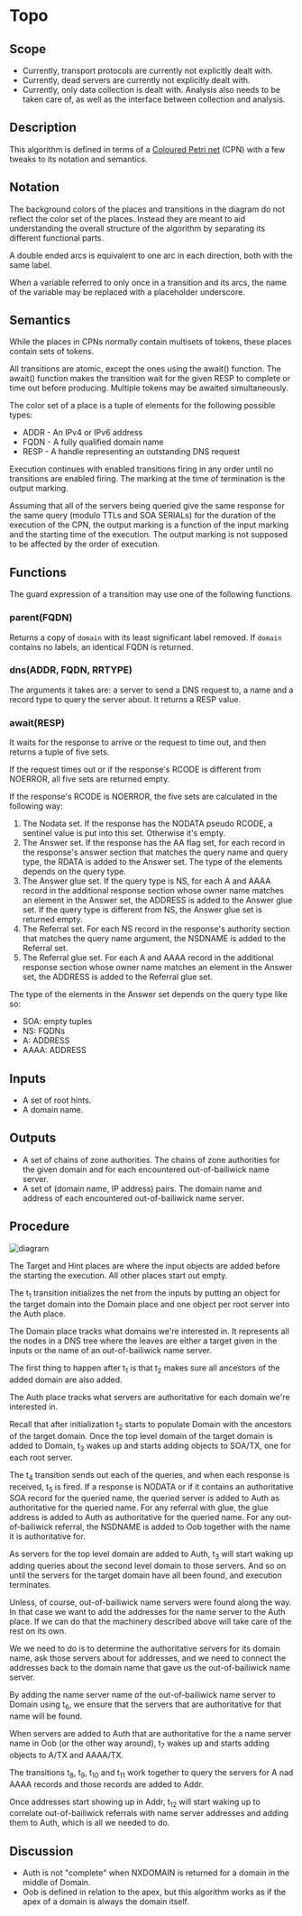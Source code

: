 # Topo

## Scope

* Currently, transport protocols are currently not explicitly dealt with.
* Currently, dead servers are currently not explicitly dealt with.
* Currently, only data collection is dealt with. Analysis also needs to be taken
  care of, as well as the interface between collection and analysis.


## Description

This algorithm is defined in terms of a [Coloured Petri net] (CPN) with a few
tweaks to its notation and semantics.


## Notation

The background colors of the places and transitions in the diagram do not
reflect the color set of the places.
Instead they are meant to aid understanding the overall structure of the
algorithm by separating its different functional parts.

A double ended arcs is equivalent to one arc in each direction, both with the
same label.

When a variable referred to only once in a transition and its arcs, the name of
the variable may be replaced with a placeholder underscore.


## Semantics

While the places in CPNs normally contain multisets of tokens, these places
contain sets of tokens.

All transitions are atomic, except the ones using the await() function.
The await() function makes the transition wait for the given RESP to complete or
time out before producing.
Multiple tokens may be awaited simultaneously.

The color set of a place is a tuple of elements for the following possible
types:
 * ADDR - An IPv4 or IPv6 address
 * FQDN - A fully qualified domain name
 * RESP - A handle representing an outstanding DNS request

Execution continues with enabled transitions firing in any order until no
transitions are enabled firing.
The marking at the time of termination is the output marking.

Assuming that all of the servers being queried give the same response for the
same query (modulo TTLs and SOA SERIALs) for the duration of the execution of
the CPN, the output marking is a function of the input marking and the starting
time of the execution. 
The output marking is not supposed to be affected by the order of execution.


## Functions

The guard expression of a transition may use one of the following functions.

### parent(FQDN)
Returns a copy of `domain` with its least significant label removed.
If `domain` contains no labels, an identical FQDN is returned.

### dns(ADDR, FQDN, RRTYPE)
The arguments it takes are: a server to send a DNS request to, a name and a
record type to query the server about.
It returns a RESP value.

### await(RESP)
It waits for the response to arrive or the request to time out, and then returns
a tuple of five sets.

If the request times out or if the response's RCODE is different from
NOERROR, all five sets are returned empty.

If the response's RCODE is NOERROR, the five sets are calculated in the
following way:
 1. The Nodata set.
    If the response has the NODATA pseudo RCODE, a sentinel value is put
    into this set.
    Otherwise it's empty.
 2. The Answer set.
    If the response has the AA flag set, for each record in the response's
    answer section that matches the query name and query type, the RDATA is
    added to the Answer set.
    The type of the elements depends on the query type.
 3. The Answer glue set.
    If the query type is NS, for each A and AAAA record in the additional
    response section whose owner name matches an element in the Answer set,
    the ADDRESS is added to the Answer glue set.
    If the query type is different from NS, the Answer glue set is returned
    empty.
 4. The Referral set.
    For each NS record in the response's authority section that matches the
    query name argument, the NSDNAME is added to the Referral set.
 5. The Referral glue set.
    For each A and AAAA record in the additional response section whose
    owner name matches an element in the Answer set, the ADDRESS is added to
    the Referral glue set.

The type of the elements in the Answer set depends on the query type like
so:
 * SOA: empty tuples
 * NS: FQDNs
 * A: ADDRESS
 * AAAA: ADDRESS


## Inputs
* A set of root hints.
* A domain name.


## Outputs
* A set of chains of zone authorities. The chains of zone authorities for the
  given domain and for each encountered out-of-bailiwick name server.
* A set of (domain name, IP address) pairs. The domain name and address of each
  encountered out-of-bailiwick name server.


## Procedure

![diagram](topo.png)

The Target and Hint places are where the input objects are added before the
starting the execution.
All other places start out empty.

The t<sub>1</sub> transition initializes the net from the inputs by putting an
object for the target domain into the Domain place and one object per root
server into the Auth place.

The Domain place tracks what domains we're interested in.
It represents all the nodes in a DNS tree where the leaves are either a target
given in the inputs or the name of an out-of-bailiwick name server.

The first thing to happen after t<sub>1</sub> is that t<sub>2</sub> makes sure
all ancestors of the added domain are also added.

The Auth place tracks what servers are authoritative for each domain we're
interested in.

Recall that after initialization t<sub>2</sub> starts to populate Domain with
the ancestors of the target domain.
Once the top level domain of the target domain is added to Domain, t<sub>3</sub>
wakes up and starts adding objects to SOA/TX, one for each root server.

The t<sub>4</sub> transition sends out each of the queries, and when each
response is received, t<sub>5</sub> is fired.
If a response is NODATA or if it contains an authoritative SOA record for the
queried name, the queried server is added to Auth as authoritative for the
queried name.
For any referral with glue, the glue address is added to Auth as authoritative
for the queried name.
For any out-of-bailiwick referral, the NSDNAME is added to Oob together with the
name it is authoritative for.

As servers for the top level domain are added to Auth, t<sub>3</sub> will start
waking up adding queries about the second level domain to those servers.
And so on until the servers for the target domain have all been found, and
execution terminates.

Unless, of course, out-of-bailiwick name servers were found along the way.
In that case we want to add the addresses for the name server to the Auth place.
If we can do that the machinery described above will take care of the rest on
its own.

We we need to do is to determine the authoritative servers for its domain name,
ask those servers about for addresses, and we need to connect the addresses back
to the domain name that gave us the out-of-bailiwick name server.

By adding the name server name of the out-of-bailiwick name server to Domain
using t<sub>6</sub>, we ensure that the servers that are authoritative for that
name will be found.

When servers are added to Auth that are authoritative for the a name server name
in Oob (or the other way around), t<sub>7</sub> wakes up and starts adding
objects to A/TX and AAAA/TX.

The transitions t<sub>8</sub>, t<sub>9</sub>, t<sub>10</sub> and t<sub>11</sub>
work together to query the servers for A nad AAAA records and those records are
added to Addr.

Once addresses start showing up in Addr, t<sub>12</sub> will start waking up to
correlate out-of-bailiwick referrals with name server addresses and adding them
to Auth, which is all we needed to do.


## Discussion

* Auth is not "complete" when NXDOMAIN is returned for a domain in the middle of
  Domain.
* Oob is defined in relation to the apex, but this algorithm works as if the
  apex of a domain is always the domain itself.

[Coloured Petri net]: https://en.wikipedia.org/wiki/Coloured_Petri_net
